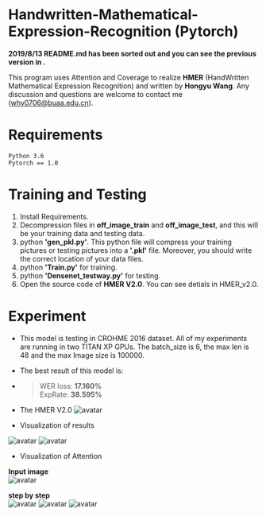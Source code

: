 # Handwritten-Mathematical-Expression-Recognition (Pytorch)


**2019/8/13 README.md has been sorted out and you can see the previous version in .**  
  
This program uses Attention and Coverage to realize **HMER** (HandWritten Mathematical Expression Recognition) and written by **Hongyu Wang**. Any discussion and questions are welcome to contact me (why0706@buaa.edu.cn).


# Requirements

	Python 3.6
	Pytorch == 1.0 

# Training and Testing
1. Install Requirements.
2. Decompression files in **off\_image\_train** and **off\_image\_test**, and this will be your training data and testing data. 
3. python **'gen_pkl.py'**. This python file will compress your training pictures or testing pictures into a **'.pkl'** file. Moreover, you should write the correct location of your data files. 
4. python **'Train.py'** for training.
5. python **'Densenet_testway.py'** for testing.  
6. Open the source code of **HMER V2.0**. You can see detials in HMER_v2.0. 

# Experiment
+ This model is testing in CROHME 2016 dataset. All of my experiments are running in two TITAN XP GPUs. The batch_size is 6, the max len is 48 and the max Image size is 100000.  

+ The best result of this model is: 

+ > WER loss: **17.160%**  
 ExpRate: **38.595%**  

+ The HMER V2.0
![avatar](http://m.qpic.cn/psb?/V13MmUWH1KBoey/j8PBopZLNdZnNvCyyZRSPK.RWzFieO420uMgrUjEHtI!/b/dFIBAAAAAAAA&bo=iQNCAokDQgICOR0!&rf=viewer_4)
+ Visualization of results  

![avatar](http://r.photo.store.qq.com/psb?/V13MmUWH1KBoey/DpjTkIdquQo7zYbletKcv*EEPXZWipzxQuSiU53cw24!/r/dEcBAAAAAAAA)
![avatar](http://r.photo.store.qq.com/psb?/V13MmUWH1KBoey/Se*yEixUuODmf.g9J9ViJm85cWk7QwM6jEVij87cUxc!/r/dL4AAAAAAAAA)

+ Visualization of Attention

**Input image**  
![avatar](http://r.photo.store.qq.com/psb?/V13MmUWH1KBoey/1gc6vVDYrdNOwnYHhft3kMm0UjBQV8*sVxzaoOUixqY!/r/dL8AAAAAAAAA) 

**step by step**  
![avatar](http://m.qpic.cn/psb?/V13MmUWH1KBoey/Fv78zebr.kLV.TcsPurlB.LIhDE1t2GnDHcFm3vmYus!/b/dL8AAAAAAAAA&bo=TQIZAQAAAAADF2U!&rf=viewer_4)
![avatar](http://m.qpic.cn/psb?/V13MmUWH1KBoey/SDhLdfFBYFbZMsxUTTYFmuNHC6LxihjADY0QMog54.k!/b/dFQBAAAAAAAA&bo=TwIhAQAAAAADF18!&rf=viewer_4)
![avatar](http://m.qpic.cn/psb?/V13MmUWH1KBoey/plPANWRYY*0c3hAccSGMgtefee1hRMTUa.h*sYFoXEI!/b/dFIBAAAAAAAA&bo=UwIfAQAAAAADF30!&rf=viewer_4)
